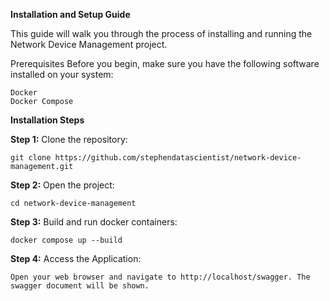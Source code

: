 **Installation and Setup Guide**

This guide will walk you through the process of installing and running the Network Device Management project.

Prerequisites
Before you begin, make sure you have the following software installed on your system:

    Docker
    Docker Compose

**Installation Steps**

**Step 1:** Clone the repository:

    git clone https://github.com/stephendatascientist/network-device-management.git

**Step 2:** Open the project:

    cd network-device-management

**Step 3:** Build and run docker containers:

    docker compose up --build

**Step 4:** Access the Application:

    Open your web browser and navigate to http://localhost/swagger. The swagger document will be shown.
